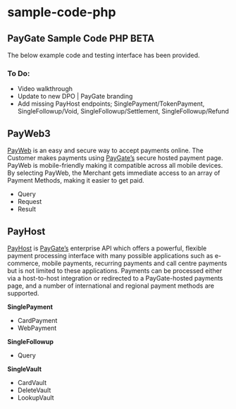 # sample-code-php
## PayGate Sample Code PHP BETA

The below example code and testing interface has been provided.

### To Do:
- Video walkthrough
- Update to new DPO | PayGate branding
- Add missing PayHost endpoints; SinglePayment/TokenPayment, SingleFollowup/Void, SingleFollowup/Settlement, SingleFollowup/Refund

## PayWeb3

[PayWeb](https://www.paygate.co.za/paygate-products/payweb/) is an easy and secure way to accept payments online. The Customer makes payments using [PayGate’s](https://www.paygate.co.za/) secure hosted payment page. PayWeb is mobile-friendly making it compatible across all mobile devices. By selecting PayWeb, the Merchant gets immediate access to an array of Payment Methods, making it easier to get paid.

- Query
- Request
- Result

## PayHost

[PayHost](https://www.paygate.co.za/paygate-products/payhost/) is [PayGate’s](https://www.paygate.co.za/) enterprise API which offers a powerful, flexible payment processing interface with many possible applications such as e-commerce, mobile payments, recurring payments and call centre payments but is not limited to these applications. Payments can be processed either via a host-to-host integration or redirected to a PayGate-hosted payments page, and a number of international and regional payment methods are supported.

**SinglePayment**
- CardPayment
- WebPayment

**SingleFollowup**
- Query

**SingleVault**
- CardVault
- DeleteVault
- LookupVault

